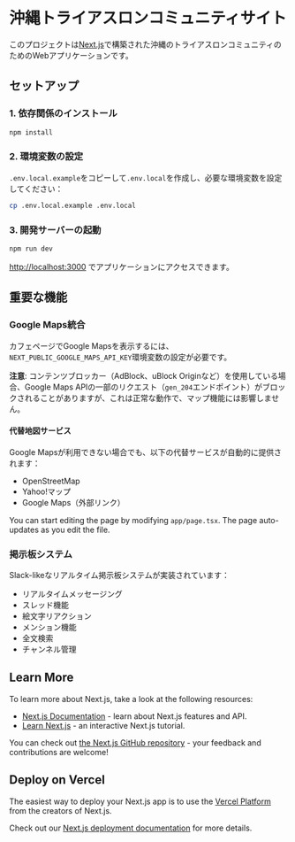 # 沖縄トライアスロンコミュニティサイト

このプロジェクトは[Next.js](https://nextjs.org)で構築された沖縄のトライアスロンコミュニティのためのWebアプリケーションです。

## セットアップ

### 1. 依存関係のインストール

```bash
npm install
```

### 2. 環境変数の設定

`.env.local.example`をコピーして`.env.local`を作成し、必要な環境変数を設定してください：

```bash
cp .env.local.example .env.local
```

### 3. 開発サーバーの起動

```bash
npm run dev
```

[http://localhost:3000](http://localhost:3000) でアプリケーションにアクセスできます。

## 重要な機能

### Google Maps統合

カフェページでGoogle Mapsを表示するには、`NEXT_PUBLIC_GOOGLE_MAPS_API_KEY`環境変数の設定が必要です。

**注意**: コンテンツブロッカー（AdBlock、uBlock Originなど）を使用している場合、Google Maps APIの一部のリクエスト（`gen_204`エンドポイント）がブロックされることがありますが、これは正常な動作で、マップ機能には影響しません。

#### 代替地図サービス

Google Mapsが利用できない場合でも、以下の代替サービスが自動的に提供されます：
- OpenStreetMap
- Yahoo!マップ
- Google Maps（外部リンク）

You can start editing the page by modifying `app/page.tsx`. The page auto-updates as you edit the file.

### 掲示板システム

Slack-likeなリアルタイム掲示板システムが実装されています：
- リアルタイムメッセージング
- スレッド機能
- 絵文字リアクション
- メンション機能
- 全文検索
- チャンネル管理

## Learn More

To learn more about Next.js, take a look at the following resources:

- [Next.js Documentation](https://nextjs.org/docs) - learn about Next.js features and API.
- [Learn Next.js](https://nextjs.org/learn) - an interactive Next.js tutorial.

You can check out [the Next.js GitHub repository](https://github.com/vercel/next.js) - your feedback and contributions are welcome!

## Deploy on Vercel

The easiest way to deploy your Next.js app is to use the [Vercel Platform](https://vercel.com/new?utm_medium=default-template&filter=next.js&utm_source=create-next-app&utm_campaign=create-next-app-readme) from the creators of Next.js.

Check out our [Next.js deployment documentation](https://nextjs.org/docs/app/building-your-application/deploying) for more details.
